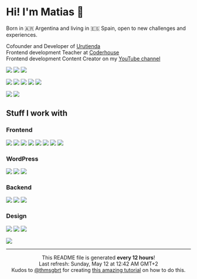 <h1>Hi! I'm Matias 👋</h1>
<p>Born in 🇦🇷 Argentina and living in 🇪🇸 Spain, open to new challenges and experiences.</p>

<p>Cofounder and Developer of <a href="https://urutienda.com">Urutienda</a><br/>
Frontend development Teacher at <a href="https://coderhouse.com">Coderhouse</a><br/>
Frontend development Content Creator on my <a href="https://youtube.com/carpicoder">YouTube channel</a></p>

<a href="https://youtube.com/carpicoder" target="_blank"><img src="https://img.shields.io/badge/@carpicoder-%23FF0000.svg?style=flat-square&logo=YouTube&logoColor=white"></a> <img src="https://img.shields.io/badge/13.7K%20subs%20|%20120%20videos%20|%20759.4K%20views-2F3134?style=flat-square&logo=hyperledger&logoColor=white"> <a href="https://carpicoder.com" target="_blank"><img src="https://img.shields.io/badge/carpicoder.com-%23FF0000.svg?style=flat-square&logoColor=white"></a>

<a href="https://instagram.com/carpicoder"><img src="https://img.shields.io/badge/@carpicoder-%23E4405F.svg?style=flat-square&logo=Instagram&logoColor=white"></a>
<a href="https://x.com/carpicoder"><img src="https://img.shields.io/badge/@carpicoder-%23000000.svg?style=flat-square&logo=X&logoColor=white"></a>
<a href="https://threads.com/carpicoder"><img src="https://img.shields.io/badge/@carpicoder-000000?style=flat-square&logo=Threads&logoColor=white"></a>
<a href="https://tiktok.com/@carpicoder"><img src="https://img.shields.io/badge/@carpicoder-%23000000.svg?style=flat-square&logo=TikTok&logoColor=white"></a>
<a href="https://discord.gg/wHKxGbMt4A"><img src="https://img.shields.io/badge/Carpi%20Coder-%235865F2.svg?style=flat-square&logo=discord&logoColor=white"></a>

<a href="https://linkedin.com/in/matiascoletta"><img src="https://img.shields.io/badge/Matias%20Coletta-%230077B5.svg?style=flat-square&logo=linkedin&logoColor=white"></a>
<a href="https://matiascoletta.com"><img src="https://img.shields.io/badge/matiascoletta.com-%23FF3C00.svg?style=flat-square&logoColor=white"></a>

<h2>Stuff I work with</h2>

<h3>Frontend</h3>
<p>
    <img src="https://img.shields.io/badge/HTML5-%23E34F26.svg?style=flat-square&logo=html5&logoColor=white">
    <img src="https://img.shields.io/badge/CSS3-%231572B6.svg?style=flat-square&logo=css3&logoColor=white">
    <img src="https://img.shields.io/badge/JavaScript-%23323330.svg?style=flat-square&logo=javascript&logoColor=%23F7DF1E"> <img src="https://img.shields.io/badge/Bootstrap-%238511FA.svg?style=flat-square&logo=bootstrap&logoColor=white">
    <img src="https://img.shields.io/badge/Tailwind-%2338B2AC.svg?style=flat-square&logo=tailwind-css&logoColor=white">
    <img src="https://img.shields.io/badge/SASS%20&%20SCSS-hotpink.svg?style=flat-square&logo=SASS&logoColor=white">
    <img src="https://img.shields.io/badge/React-%2320232a.svg?style=flat-square&logo=react&logoColor=%2361DAFB">
    <img src="https://img.shields.io/badge/Jest-%23C21325?style=flat-square&logo=jest&logoColor=white">
</p>

<h3>WordPress</h3>
<p>
    <img src="https://img.shields.io/badge/WooCommerce-%23117AC9.svg?style=flat-square&logo=WordPress&logoColor=white">
    <img src="https://img.shields.io/badge/Elementor-%23117AC9.svg?style=flat-square&logo=WordPress&logoColor=white">
    <img src="https://img.shields.io/badge/Themes%20&%20Plugins%20Development-%23117AC9.svg?style=flat-square&logo=WordPress&logoColor=white">
</p>

<h3>Backend</h3>
<p>
    <img src="https://img.shields.io/badge/PHP-%23777BB4.svg?style=flat-square&logo=php&logoColor=white">
    <img src="https://img.shields.io/badge/MySQL-4479A1.svg?style=flat-square&logo=mysql&logoColor=white">
    <img src="https://img.shields.io/badge/Firebase-%23039BE5.svg?style=flat-square&logo=firebase">
</p>

<h3>Design</h3>
<p>
    <img src="https://img.shields.io/badge/Adobe%20Photoshop-%2331A8FF.svg?style=flat-square&logo=adobe%20photoshop&logoColor=white">
    <img src="https://img.shields.io/badge/Adobe%20Illustrator-%23FF9A00.svg?style=flat-square&logo=adobe%20illustrator&logoColor=white">
    <img src="https://img.shields.io/badge/Adobe%20Premiere%20Pro-9999FF.svg?style=flat-square&logo=Adobe%20Premiere%20Pro&logoColor=white">
</p>


<img src="https://github-readme-stats.vercel.app/api?username=carpicoder&include_all_commits=true&text_bold=false&custom_title=Some%20stats&show_icons=true&hide_rank=true&hide=prs,issues,contribs&theme=dark">

------------
<p align="center">This README file is generated <b>every 12 hours</b>!</br>Last refresh: Sunday, May 12 at 12:42 AM GMT+2<br />Kudos to <a href="https://github.com/thmsgbrt">@thmsgbrt</a> for creating <a href="https://medium.com/@th.guibert/how-to-create-a-self-updating-readme-md-for-your-github-profile-f8b05744ca91">this amazing tutorial</a> on how to do this.</p>